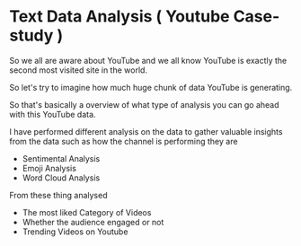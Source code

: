 
#  Text Data Analysis ( Youtube Case-study )

So we all are aware about YouTube and we all know YouTube is exactly the second most visited site in the world.

So let's try to imagine how much huge chunk of data YouTube is generating.

So that's basically a overview of what type of analysis you can go ahead with this YouTube data.

I have performed different analysis on the data to gather valuable insights from the data such as how the channel is performing they are

 * Sentimental Analysis
 * Emoji Analysis
 * Word Cloud Analysis

From these thing analysed 

 * The most liked Category of Videos
 * Whether the audience engaged or not
 * Trending Videos on Youtube
